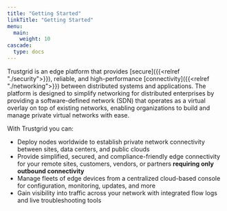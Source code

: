 ```yaml
---
title: "Getting Started"
linkTitle: "Getting Started"
menu:
  main:
    weight: 10
cascade:
  type: docs
---
```


Trustgrid is an edge platform that provides [secure]({{<relref "./security">}}), reliable, and high-performance [connectivity]({{<relref "./networking">}}) between distributed systems and applications. The platform is designed to simplify networking for distributed enterprises by providing a software-defined network (SDN) that operates as a virtual overlay on top of existing networks, enabling organizations to build and manage private virtual networks with ease.

With Trustgrid you can:
- Deploy nodes worldwide to establish private network connectivity between sites, data centers, and public clouds
- Provide simplified, secured, and compliance-friendly edge connectivity for your remote sites, customers, vendors, or partners **requiring only outbound connectivity**
- Manage fleets of edge devices from a centralized cloud-based console for configuration, monitoring, updates, and more
- Gain visibility into traffic across your network with integrated flow logs and live troubleshooting tools

